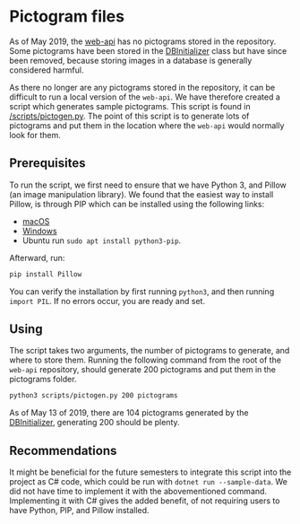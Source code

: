 # Pictogram files

As of May 2019, the [web-api](https://github.com/aau-giraf/web-api) has no pictograms
 stored in the repository.
Some pictograms have been stored in the [DBInitializer](https://github.com/aau-giraf/web-api/blob/develop/GirafRest/Data/DBInitializer.cs)
 class but have since been removed, because storing images in a database is generally
considered harmful.

As there no longer are any pictograms stored in the repository, it can be difficult
 to run a local version of the `web-api`.
We have therefore created a script which generates sample pictograms.
This script is found in [/scripts/pictogen.py](https://github.com/aau-giraf/web-api/blob/develop/scripts/pictogen.py).
The point of this script is to generate lots of pictograms and put them in the location
 where the `web-api` would normally look for them.

## Prerequisites

To run the script, we first need to ensure that we have Python 3, and Pillow (an
 image manipulation library).
We found that the easiest way to install Pillow, is through PIP which can be installed
 using the following links:

* [macOS](https://evansdianga.com/install-pip-osx/)
* [Windows](https://vgkits.org/blog/pip3-windows-howto/)
* Ubuntu run `sudo apt install python3-pip`.

Afterward, run:

```bash
pip install Pillow
```

You can verify the installation by first running `python3`, and then running `import
 PIL`.
If no errors occur, you are ready and set.

## Using

The script takes two arguments, the number of pictograms to generate, and where
to store them. Running the following command from the root of the `web-api` repository,
 should generate 200 pictograms and put them in the pictograms folder.

```bash
python3 scripts/pictogen.py 200 pictograms
```

As of May 13 of 2019, there are 104 pictograms generated by the [DBInitializer](https://github.com/aau-giraf/web-api/blob/develop/GirafRest/Data/DBInitializer.cs),
 generating 200 should be plenty.

## Recommendations

It might be beneficial for the future semesters to integrate this script into the
project as C\# code, which could be run with `dotnet run --sample-data`.
We did not have time to implement it with the abovementioned command. Implementing
it with C\# gives the added benefit, of not requiring users to have Python, PIP,
and Pillow installed.
